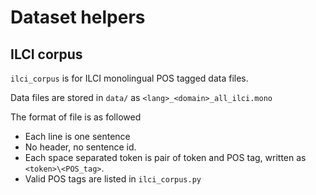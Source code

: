 # Dataset helpers

## ILCI corpus
`ilci_corpus` is for ILCI monolingual POS tagged data files.

Data files are stored in `data/` as `<lang>_<domain>_all_ilci.mono`

The format of file is as followed

- Each line is one sentence
- No header, no sentence id.
- Each space separated token is pair of token and POS tag, written as `<token>\<POS_tag>`.
- Valid POS tags are listed in `ilci_corpus.py`
